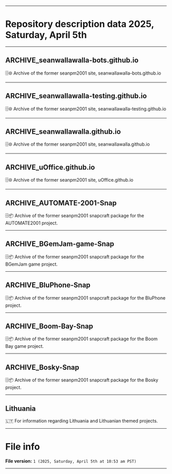 
***

# Repository description data 2025, Saturday, April 5th

---

## ARCHIVE_seanwallawalla-bots.github.io

🗄️🌐️ Archive of the former seanpm2001 site, seanwallawalla-bots.github.io

---

## ARCHIVE_seanwallawalla-testing.github.io

🗄️🌐️ Archive of the former seanpm2001 site, seanwallawalla-testing.github.io

---

## ARCHIVE_seanwallawalla.github.io

🗄️🌐️ Archive of the former seanpm2001 site, seanwallawalla.github.io

---

## ARCHIVE_uOffice.github.io

🗄️🌐️ Archive of the former seanpm2001 site, uOffice.github.io

---

## ARCHIVE_AUTOMATE-2001-Snap

🗄️📦️ Archive of the former seanpm2001 snapcraft package for the AUTOMATE2001 project.

---

## ARCHIVE_BGemJam-game-Snap

🗄️📦️ Archive of the former seanpm2001 snapcraft package for the BGemJam game project.

---

## ARCHIVE_BluPhone-Snap

🗄️📦️ Archive of the former seanpm2001 snapcraft package for the BluPhone project.

---

## ARCHIVE_Boom-Bay-Snap

🗄️📦️ Archive of the former seanpm2001 snapcraft package for the Boom Bay game project.

---

## ARCHIVE_Bosky-Snap

🗄️📦️ Archive of the former seanpm2001 snapcraft package for the Bosky project.

---

## Lithuania

🇱🇹️ For information regarding Lithuania and Lithuanian themed projects. 
 
***

# File info

**File version:** `1 (2025, Saturday, April 5th at 10:53 am PST)`

***

